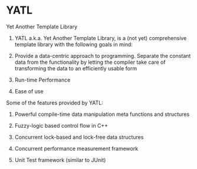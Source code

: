 YATL
====

Yet Another Template Library

1. YATL a.k.a. Yet Another Template Library, is a (not yet) comprehensive template library with the following goals in mind:

2. Provide a data-centric approach to programming. Separate the constant data from the functionality by letting the compiler take care of transforming the data to an efficiently usable form

3. Run-time Performance

4. Ease of use


Some of the features provided by YATL:

1. Powerful compile-time data manipulation meta functions and structures

2. Fuzzy-logic based control flow in C++

3. Concurrent lock-based and lock-free data structures

4. Concurrent performance measurement framework

5. Unit Test framework (similar to JUnit)